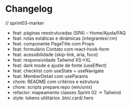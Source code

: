 # Changelog

// sprint03-marker
- feat: páginas reestruturadas (SPA) – Home/Ajuda/FAQ
- feat: rotas estáticas e dinâmicas (integrantes/:rm)
- feat: componente PageTitle com Props
- feat: formulário Contato com react-hook-form
- feat: acessibilidade (skip-link, aria, foco)
- feat: responsividade Tailwind XS→XL
- feat: dark mode e ajuste de fonte (useEffect)
- feat: checklist com useState + useNavigate
- feat: MemberDetail com useParams
- chore: README com critérios e estrutura
- chore: scripts prepare:repo (win/unix)
- refactor: mapeamento classes Sprint 02 → Tailwind
- style: tokens utilitários .btn/.card/.hero
